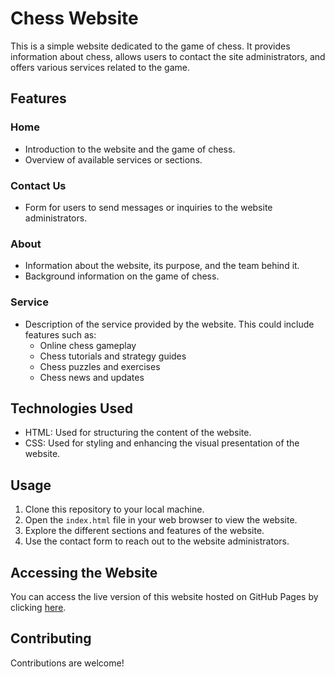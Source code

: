 # Chess Website

This is a simple website dedicated to the game of chess. It provides information about chess, allows users to contact the site administrators, and offers various services related to the game.

## Features

### Home
- Introduction to the website and the game of chess.
- Overview of available services or sections.

### Contact Us
- Form for users to send messages or inquiries to the website administrators.

### About
- Information about the website, its purpose, and the team behind it.
- Background information on the game of chess.

### Service
- Description of the service provided by the website. This could include features such as:
  - Online chess gameplay
  - Chess tutorials and strategy guides
  - Chess puzzles and exercises
  - Chess news and updates

## Technologies Used

- HTML: Used for structuring the content of the website.
- CSS: Used for styling and enhancing the visual presentation of the website.

## Usage

1. Clone this repository to your local machine.
2. Open the `index.html` file in your web browser to view the website.
3. Explore the different sections and features of the website.
4. Use the contact form to reach out to the website administrators.

## Accessing the Website

You can access the live version of this website hosted on GitHub Pages by clicking [here](https://KheavKienghok.github.io/Chess-Website/). 

## Contributing

Contributions are welcome! 
